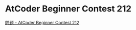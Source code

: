 AtCoder Beginner Contest 212
===

[問題 - AtCoder Beginner Contest 212](https://atcoder.jp/contests/abc212/tasks)
